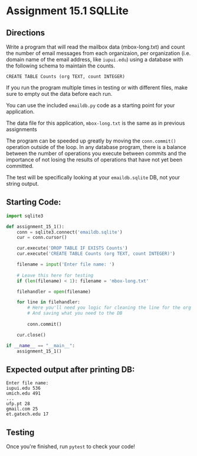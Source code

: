 # Assignment 15.1 SQLLite
## Directions
Write a program that will read the mailbox data (mbox-long.txt) and count the number of email messages from each organizaion, per organization (i.e. domain name of the email address, like `iupui.edu`) using a database with the following schema to maintain the counts.

```
CREATE TABLE Counts (org TEXT, count INTEGER)
```

If you run the program multiple times in testing or with different files, make sure to empty out the data before each run.

You can use the included `emaildb.py` code as a starting point for your application.

The data file for this application, `mbox-long.txt` is the same as in previous assignments

The program can be speeded up greatly by moving the `conn.commit()` operation outside of the loop. In any database program, there is a balance between the number of operations you execute between commits and the importance of not losing the results of operations that have not yet been committed.

The test will be specifically looking at your `emaildb.sqlite` DB, not your string output.

## Starting Code:
```python
import sqlite3

def assignment_15_1():
    conn = sqlite3.connect('emaildb.sqlite')
    cur = conn.cursor()

    cur.execute('DROP TABLE IF EXISTS Counts')
    cur.execute('CREATE TABLE Counts (org TEXT, count INTEGER)')

    filename = input('Enter file name: ')
    
    # Leave this here for testing
    if (len(filename) < 1): filename = 'mbox-long.txt'

    filehandler = open(filename)

    for line in filehandler:
        # Here you'll need you logic for cleaning the line for the org
        # And saving what you need to the DB
        
        conn.commit()

    cur.close()

if __name__ == "__main__":
    assignment_15_1()
```

## Expected output after printing DB:
```
Enter file name: 
iupui.edu 536
umich.edu 491
...
ufp.pt 28
gmail.com 25
et.gatech.edu 17
```

## Testing
Once you're finished, run `pytest` to check your code!
